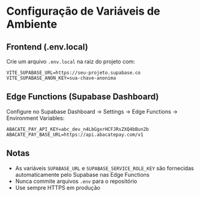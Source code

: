 # Configuração de Variáveis de Ambiente

## Frontend (.env.local)

Crie um arquivo `.env.local` na raiz do projeto com:

```env
VITE_SUPABASE_URL=https://seu-projeto.supabase.co
VITE_SUPABASE_ANON_KEY=sua-chave-anonima
```

## Edge Functions (Supabase Dashboard)

Configure no Supabase Dashboard → Settings → Edge Functions → Environment Variables:

```
ABACATE_PAY_API_KEY=abc_dev_n4LbGgxrHCFJRsZXQ4bBun2b
ABACATE_PAY_BASE_URL=https://api.abacatepay.com/v1
```

## Notas

- As variáveis `SUPABASE_URL` e `SUPABASE_SERVICE_ROLE_KEY` são fornecidas automaticamente pelo Supabase nas Edge Functions
- Nunca commite arquivos `.env` para o repositório
- Use sempre HTTPS em produção

